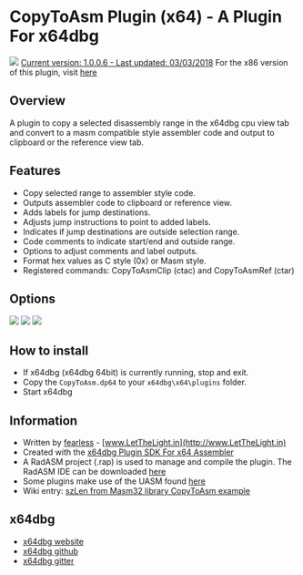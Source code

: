 # CopyToAsm Plugin (x64) - A Plugin For x64dbg

![](https://github.com/mrfearless/CopyToAsm-Plugin-x64/blob/master/images/copytoasmlogo.png) [Current version: 1.0.0.6 - Last updated: 03/03/2018](https://github.com/mrfearless/CopyToAsm-Plugin-x64/releases/latest) For the x86 version of this plugin, visit [here](https://github.com/mrfearless/CopyToAsm-Plugin-x86)

## Overview

A plugin to copy a selected disassembly range in the x64dbg cpu view tab and convert to a masm compatible style assembler code and output to clipboard or the reference view tab.

## Features

* Copy selected range to assembler style code.
* Outputs assembler code to clipboard or reference view.
* Adds labels for jump destinations.
* Adjusts jump instructions to point to added labels.
* Indicates if jump destinations are outside selection range.
* Code comments to indicate start/end and outside range.
* Options to adjust comments and label outputs.
* Format hex values as C style (0x) or Masm style.
* Registered commands: CopyToAsmClip (ctac) and CopyToAsmRef (ctar)

## Options
![](https://github.com/mrfearless/CopyToAsm-Plugin-x64/blob/master/images/cta_label_options.png) 
![](https://github.com/mrfearless/CopyToAsm-Plugin-x64/blob/master/images/cta_comment_options.png) 
![](https://github.com/mrfearless/CopyToAsm-Plugin-x64/blob/master/images/cta_format_options.png) 

## How to install

* If x64dbg (x64dbg 64bit) is currently running, stop and exit.
* Copy the `CopyToAsm.dp64` to your `x64dbg\x64\plugins` folder.
* Start x64dbg

## Information

* Written by [fearless](https://github.com/mrfearless)  - [www.LetTheLight.in](http://www.LetTheLight.in)
* Created with the [x64dbg Plugin SDK For x64 Assembler](https://github.com/mrfearless/x64dbg-Plugin-SDK-For-x64-Assembler)
* A RadASM project (.rap) is used to manage and compile the plugin. The RadASM IDE can be downloaded [here](http://www.softpedia.com/get/Programming/File-Editors/RadASM.shtml)
* Some plugins make use of the UASM found [here](http://www.terraspace.co.uk/uasm.html)
* Wiki entry: [szLen from Masm32 library CopyToAsm example](https://github.com/mrfearless/CopyToAsm-Plugin-x64/wiki/szLen-from-MASM32-Library---CopyToAsm-Example)

## x64dbg
* [x64dbg website](http://x64dbg.com)
* [x64dbg github](https://github.com/x64dbg/x64dbg)
* [x64dbg gitter](https://gitter.im/x64dbg/x64dbg)